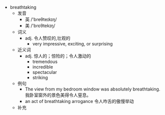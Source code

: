 - breathtaking
  - 发音
    - 英 /'breθteɪkɪŋ/
    - 美 /'brɛθtekɪŋ/
  - 词义
    - adj. 令人赞叹的,壮观的
      - very impressive, exciting, or surprising
  - 近义词
    - adj. 惊人的；惊险的；令人激动的
      - tremendous
      - incredible
      - spectacular
      - striking
  - 例句
    - The view from my bedroom window was absolutely breathtaking. 我卧室窗外的景色美得令人窒息。
    - an act of breathtaking arrogance 令人咋舌的傲慢举动
  - 补充
